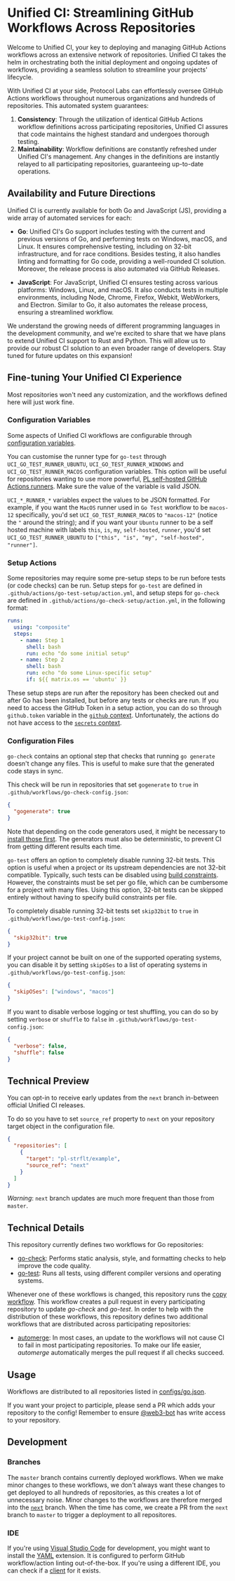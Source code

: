 # Unified CI: Streamlining GitHub Workflows Across Repositories

Welcome to Unified CI, your key to deploying and managing GitHub Actions workflows across an extensive network of repositories. Unified CI takes the helm in orchestrating both the initial deployment and ongoing updates of workflows, providing a seamless solution to streamline your projects' lifecycle.

With Unified CI at your side, Protocol Labs can effortlessly oversee GitHub Actions workflows throughout numerous organizations and hundreds of repositories. This automated system guarantees:

1. **Consistency**: Through the utilization of identical GitHub Actions workflow definitions across participating repositories, Unified CI assures that code maintains the highest standard and undergoes thorough testing.
2. **Maintainability**: Workflow definitions are constantly refreshed under Unified CI's management. Any changes in the definitions are instantly relayed to all participating repositories, guaranteeing up-to-date operations.

## Availability and Future Directions

Unified CI is currently available for both Go and JavaScript (JS), providing a wide array of automated services for each:

- **Go**: Unified CI's Go support includes testing with the current and previous versions of Go, and performing tests on Windows, macOS, and Linux. It ensures comprehensive testing, including on 32-bit infrastructure, and for race conditions. Besides testing, it also handles linting and formatting for Go code, providing a well-rounded CI solution. Moreover, the release process is also automated via GitHub Releases.

- **JavaScript**: For JavaScript, Unified CI ensures testing across various platforms: Windows, Linux, and macOS. It also conducts tests in multiple environments, including Node, Chrome, Firefox, Webkit, WebWorkers, and Electron. Similar to Go, it also automates the release process, ensuring a streamlined workflow.

We understand the growing needs of different programming languages in the development community, and we're excited to share that we have plans to extend Unified CI support to Rust and Python. This will allow us to provide our robust CI solution to an even broader range of developers. Stay tuned for future updates on this expansion!

## Fine-tuning Your Unified CI Experience

Most repositories won't need any customization, and the workflows defined here will just work fine.

### Configuration Variables

Some aspects of Unified CI workflows are configurable through [configuration variables](https://docs.github.com/en/actions/learn-github-actions/variables#creating-configuration-variables-for-a-repository).

You can customise the runner type for `go-test` through `UCI_GO_TEST_RUNNER_UBUNTU`, `UCI_GO_TEST_RUNNER_WINDOWS` and `UCI_GO_TEST_RUNNER_MACOS` configuration variables. This option will be useful for repositories wanting to use more powerful, [PL self-hosted GitHub Actions runners](https://github.com/pl-strflt/tf-aws-gh-runner). Make sure the value of the variable is valid JSON.

`UCI_*_RUNNER_*` variables expect the values to be JSON formatted. For example, if you want the `MacOS` runner used in `Go Test` workflow to be `macos-12` specifically, you'd set `UCI_GO_TEST_RUNNER_MACOS` to `"macos-12"` (notice the `"` around the string); and if you want your `Ubuntu` runner to be a self hosted machine with labels `this`, `is`, `my`, `self-hosted`, `runner`, you'd set `UCI_GO_TEST_RUNNER_UBUNTU` to `["this", "is", "my", "self-hosted", "runner"]`.

### Setup Actions

Some repositories may require some pre-setup steps to be run before tests (or code checks) can be run. Setup steps for `go-test` are defined in `.github/actions/go-test-setup/action.yml`, and setup steps for `go-check` are defined in `.github/actions/go-check-setup/action.yml`, in the following format:

```yml
runs:
  using: "composite"
  steps:
    - name: Step 1
      shell: bash
      run: echo "do some initial setup"
    - name: Step 2
      shell: bash
      run: echo "do some Linux-specific setup"
      if: ${{ matrix.os == 'ubuntu' }}
```

These setup steps are run after the repository has been checked out and after Go has been installed, but before any tests or checks are run.
If you need to access the GitHub Token in a setup action, you can do so through `github.token` variable in the [`github` context](https://docs.github.com/en/actions/learn-github-actions/contexts#github-context). Unfortunately, the actions do not have access to the [`secrets` context](https://docs.github.com/en/actions/learn-github-actions/contexts#secrets-context).

### Configuration Files

`go-check` contains an optional step that checks that running `go generate` doesn't change any files.
This is useful to make sure that the generated code stays in sync.

This check will be run in repositories that set `gogenerate` to `true` in `.github/workflows/go-check-config.json`:
```json
{
  "gogenerate": true
}
```

Note that depending on the code generators used, it might be necessary to [install those first](#additional-setup-steps).
The generators must also be deterministic, to prevent CI from getting different results each time.

`go-test` offers an option to completely disable running 32-bit tests.
This option is useful when a project or its upstream dependencies are not 32-bit compatible.
Typically, such tests can be disabled using [build constraints](https://pkg.go.dev/cmd/go#hdr-Build_constraints).
However, the constraints must be set per go file, which can be cumbersome for a project with many files.
Using this option, 32-bit tests can be skipped entirely without having to specify build constraints per file.

To completely disable running 32-bit tests set `skip32bit` to `true` in `.github/workflows/go-test-config.json`:
```json
{
  "skip32bit": true
}
```

If your project cannot be built on one of the supported operating systems, you can disable it by setting `skipOSes` to a list of operating systems in `.github/workflows/go-test-config.json`:
```json
{
  "skipOSes": ["windows", "macos"]
}
```

If you want to disable verbose logging or test shuffling, you can do so by setting `verbose` or `shuffle` to `false` in `.github/workflows/go-test-config.json`:
```json
{
  "verbose": false,
  "shuffle": false
}
```

## Technical Preview

You can opt-in to receive early updates from the `next` branch in-between official Unified CI releases.

To do so you have to set `source_ref` property to `next` on your repository target object in the configuration file.
```json
{
  "repositories": [
    {
      "target": "pl-strflt/example",
      "source_ref": "next"
    }
  ]
}
```

_Warning_: `next` branch updates are much more frequent than those from `master`.

## Technical Details

This repository currently defines two workflows for Go repositories:
* [go-check](templates/.github/workflows/go-check.yml): Performs static analysis, style, and formatting checks to help improve the code quality.
* [go-test](templates/.github/workflows/go-test.yml): Runs all tests, using different compiler versions and operating systems.

Whenever one of these workflows is changed, this repository runs the [copy workflow](.github/workflows/copy-workflow.yml). This workflow creates a pull request in every participating repository to update *go-check* and *go-test*.
In order to help with the distribution of these workflows, this repository defines two additional workflows that are distributed across participating repositories:
* [automerge](templates/.github/workflows/automerge.yml): In most cases, an update to the workflows will not cause CI to fail in most participating repositories. To make our life easier, *automerge* automatically merges the pull request if all checks succeed.

## Usage

Workflows are distributed to all repositories listed in [configs/go.json](configs/go.json).

If you want your project to participle, please send a PR which adds your repository to the config! Remember to ensure [@web3-bot](https://github.com/web3-bot) has write access to your repository.

## Development

### Branches

The `master` branch contains currently deployed workflows.
When we make minor changes to these workflows, we don't always want these changes to get deployed to all hundreds of repositories, as this creates a lot of unnecessary noise. Minor changes to the workflows are therefore merged into the [`next`](https://github.com/protocol/.github/tree/next) branch. When the time has come, we create a PR from the `next` branch to `master` to trigger a deployment to all repositores.

### IDE

If you're using [Visual Studio Code](https://code.visualstudio.com/) for development, you might want to install the [YAML](https://marketplace.visualstudio.com/items?itemName=redhat.vscode-yaml) extension. It is configured to perform GitHub workflow/action linting out-of-the-box. If you're using a different IDE, you can check if a [client](https://github.com/redhat-developer/yaml-language-server#clients) for it exists.
